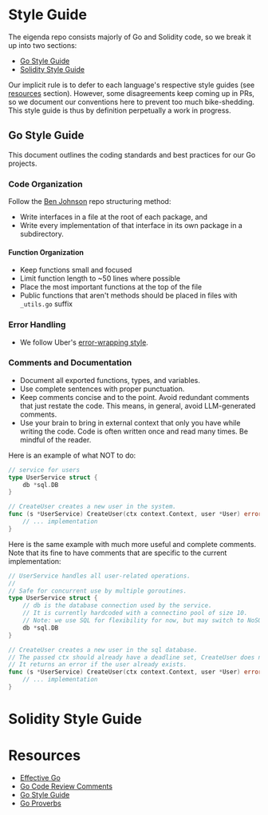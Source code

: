 # Style Guide

The eigenda repo consists majorly of Go and Solidity code, so we break it up into two sections:
- [Go Style Guide](#go-style-guide)
- [Solidity Style Guide](#solidity-style-guide)

Our implicit rule is to defer to each language's respective style guides (see [resources](#resources) section). 
However, some disagreements keep coming up in PRs, so we document our conventions here to prevent too much bike-shedding.
This style guide is thus by definition perpetually a work in progress.

## Go Style Guide

This document outlines the coding standards and best practices for our Go projects.

### Code Organization

Follow the [Ben Johnson](https://medium.com/@benbjohnson/structuring-applications-in-go-3b04be4ff091) repo structuring method:
- Write interfaces in a file at the root of each package, and
- Write every implementation of that interface in its own package in a subdirectory.

#### Function Organization
- Keep functions small and focused
- Limit function length to ~50 lines where possible
- Place the most important functions at the top of the file
- Public functions that aren't methods should be placed in files with `_utils.go` suffix

### Error Handling

- We follow Uber's [error-wrapping style](https://github.com/uber-go/guide/blob/master/style.md#error-wrapping).

### Comments and Documentation

- Document all exported functions, types, and variables.
- Use complete sentences with proper punctuation.
- Keep comments concise and to the point. Avoid redundant comments that just restate the code. This means, in general, avoid LLM-generated comments. 
- Use your brain to bring in external context that only you have while writing the code. Code is often written once and read many times. Be mindful of the reader.

Here is an example of what NOT to do:
```go
// service for users
type UserService struct {
    db *sql.DB
}

// CreateUser creates a new user in the system.
func (s *UserService) CreateUser(ctx context.Context, user *User) error {
    // ... implementation
}
```
Here is the same example with much more useful and complete comments. 
Note that its fine to have comments that are specific to the current implementation:
```go
// UserService handles all user-related operations.
//
// Safe for concurrent use by multiple goroutines.
type UserService struct {
    // db is the database connection used by the service.
    // It is currently hardcoded with a connectino pool of size 10.
    // Note: we use SQL for flexibility for now, but may switch to NoSQL once our query patterns are fixed.
    db *sql.DB
}

// CreateUser creates a new user in the sql database.
// The passed ctx should already have a deadline set, CreateUser does not add one.
// It returns an error if the user already exists.
func (s *UserService) CreateUser(ctx context.Context, user *User) error {
    // ... implementation
}
```

# Solidity Style Guide

# Resources

- [Effective Go](https://golang.org/doc/effective_go)
- [Go Code Review Comments](https://go.dev/wiki/CodeReviewComments)
- [Go Style Guide](https://google.github.io/styleguide/go/)
- [Go Proverbs](https://go-proverbs.github.io/)